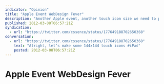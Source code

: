 ```yaml
---
indicator: "Opinion"
title: "Apple Event WebDesign Fever"
description: "Another Apple event, another touch icon size we need to provide."
published: 2012-03-08T06:57:21Z
syndication:
  - url: "https://twitter.com/cssence/status/177649188702650368"
conversation:
  - url: "https://twitter.com/cssence/status/177649188702650368"
    text: "Alright, let’s make some 144x144 touch icons #iPad"
    posted: 2012-03-08T06:57:21Z
---
```


# Apple Event WebDesign Fever
